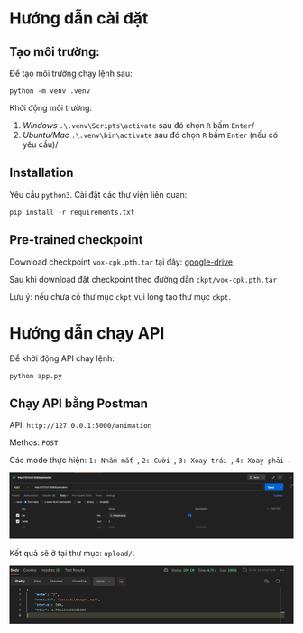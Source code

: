 
# Hướng dẫn cài đặt

## Tạo môi trường:
Để tạo môi trường chạy lệnh sau:
```
python -m venv .venv
```

Khởi động môi trường:

1) <i>Windows</i> ```.\.venv\Scripts\activate``` sau đó chọn `R` bấm `Enter`/
1) <i>Ubuntu/Mac</i> ```.\.venv\bin\activate``` sau đó chọn `R` bấm `Enter` (nếu có yêu cầu)/

## Installation

Yêu cầu ```python3```. Cài đặt các thư viện liên quan:
```
pip install -r requirements.txt
``` 

## Pre-trained checkpoint
Download checkpoint ```vox-cpk.pth.tar``` tại đây: [google-drive](https://drive.google.com/file/d/1_v_xW1V52gZCZnXgh1Ap_gwA9YVIzUnS/view?usp=drive_link).

Sau khi download đặt checkpoint theo đường dẫn ```ckpt/vox-cpk.pth.tar```

Lưu ý: nếu chưa có thư mục `ckpt` vui lòng tạo thư mục `ckpt`.

# Hướng dẫn chạy API

Để khởi động API chạy lệnh:
```
python app.py
```

## Chạy API bằng Postman

API: `http://127.0.0.1:5000/animation`

Methos: `POST`

Các mode thực hiện: `1: Nhắm mắt `, `2: Cười `, `3: Xoay trái `, `4: Xoay phải `.

![alt text](Api-1.png)

Kết quả sẽ ở tại thư mục: `upload/`.

![alt text](Api-2.png)
